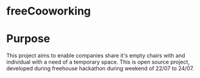 # freeCooworking

Purpose
========

This project aims to enable companies share it's empty chairs with and individual with a need of a temporary
space.
This is open source project, developed during freehouse hackathon during weekend of 22/07 to 24/07.

